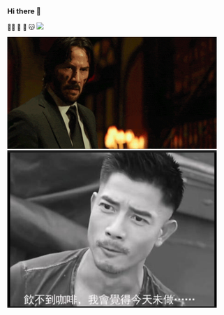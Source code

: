 ### Hi there 👋
😶‍🌫️
🤠
🤖
😽
<img src="https://media.giphy.com/media/WUlplcMpOCEmTGBtBW/giphy.gif" width="30">

<img src="https://github.com/cmmongyishen/cmmongyishen/blob/bf06d19a2b3658e6731a91fc7491cf70bb7c08cb/giphy.gif" width="480">

<img src="https://github.com/cmmongyishen/cmmongyishen/blob/aa3d0f5bdca354a052e9cb06ab13ed3446c0ab14/coffee.PNG" width="480">


<!--
**cmmongyishen/cmmongyishen** is a ✨ _special_ ✨ repository because its `README.md` (this file) appears on your GitHub profile.

<iframe src="https://giphy.com/embed/26xBN6I5tVKveX2wg" width="480" height="256" frameBorder="0" class="giphy-embed" allowFullScreen></iframe><p><a href="https://giphy.com/gifs/johnwick2-lionsgate-john-wick-26xBN6I5tVKveX2wg">via GIPHY</a></p>
Here are some ideas to get you started:

- 🔭 I’m currently working on ...
- 🌱 I’m currently learning ...
- 👯 I’m looking to collaborate on ...
- 🤔 I’m looking for help with ...
- 💬 Ask me about ...
- 📫 How to reach me: ...
- 😄 Pronouns: ...
- ⚡ Fun fact: ...
-->

